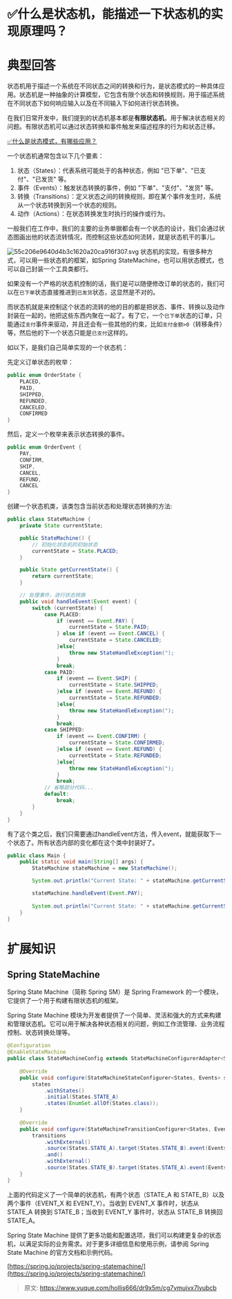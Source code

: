 # ✅什么是状态机，能描述一下状态机的实现原理吗？


# 典型回答

状态机用于描述一个系统在不同状态之间的转换和行为，是状态模式的一种具体应用。状态机是一种抽象的计算模型，它包含有限个状态和转换规则，用于描述系统在不同状态下如何响应输入以及在不同输入下如何进行状态转换。

在我们日常开发中，我们提到的状态机基本都是**有限状态机**，用于解决状态相关的问题。有限状态机可以通过状态转换和事件触发来描述程序的行为和状态迁移。

[✅什么是状态模式，有哪些应用？](https://www.yuque.com/hollis666/dr9x5m/ge6p4e?view=doc_embed)

一个状态机通常包含以下几个要素：

1. 状态（States）：代表系统可能处于的各种状态，例如 "已下单"、"已支付"、"已发货" 等。
2. 事件（Events）：触发状态转换的事件，例如 "下单"、"支付"、"发货" 等。
3. 转换（Transitions）：定义状态之间的转换规则，即在某个事件发生时，系统从一个状态转换到另一个状态的规则。
4. 动作（Actions）：在状态转换发生时执行的操作或行为。

一般我们在工作中，我们的主要的业务单据都会有一个状态的设计，我们会通过状态图画出他的状态流转情况，而控制这些状态如何流转，就是状态机干的事儿。

![55c206e9640d4b3c1620a20ca916f307.svg](./img/F7nZl3FDmFXXPuiC/55c206e9640d4b3c1620a20ca916f307-360537.svg)
状态机的实现，有很多种方式，可以用一些状态机的框架，如Spring StateMachine，也可以用状态模式，也可以自己封装一个工具类都行。

如果没有一个严格的状态机控制的话，我们是可以随便修改订单的状态的，我们可以在`已下单`状态直接推进到`已发货`状态，这显然是不对的。

而状态机就是来控制这个状态的流转的他的目的都是把状态、事件、转换以及动作封装在一起的，他把这些东西内聚在一起了。有了它，一个`已下单`状态的订单，只能通过`支付`事件来驱动，并且还会有一些其他的约束，比如`支付金额>0`（转移条件）等，然后他的下一个状态只能是`已支付`这样的。

如以下，是我们自己简单实现的一个状态机：

先定义订单状态的枚举：

```java
public enum OrderState {
    PLACED,
    PAID,
    SHIPPED,
    REFUNDED,
    CANCELED,
    CONFIRMED
}

```

然后，定义一个枚举来表示状态转换的事件。

```java
public enum OrderEvent {
    PAY,
    CONFIRM,
    SHIP,
    CANCEL,
    REFUND,
    CANCEL
}

```

创建一个状态机类，该类包含当前状态和处理状态转换的方法:

```java
public class StateMachine {
    private State currentState;

    public StateMachine() {
        // 初始化状态机的初始状态
        currentState = State.PLACED;
    }

    public State getCurrentState() {
        return currentState;
    }

    // 处理事件，进行状态转换
    public void handleEvent(Event event) {
        switch (currentState) {
            case PLACED:
                if (event == Event.PAY) {
                    currentState = State.PAID;
                } else if (event == Event.CANCEL) {
                    currentState = State.CANCELED;
                }else{
                    throw new StateHandleException(");
                }
                break;
            case PAID:
                if (event == Event.SHIP) {
                    currentState = State.SHIPPED;
                }else if (event == Event.REFUND) {
                    currentState = State.REFUNDED;
                }else{
                    throw new StateHandleException(");
                }
                break;
            case SHIPPED:
                if (event == Event.CONFIRM) {
                    currentState = State.CONFIRMED;
                }else if (event == Event.REFUND) {
                    currentState = State.REFUNDED;
                }else{
                    throw new StateHandleException(");
                }
                break;
        	// 省略部分代码...
            default:
                break;
        }
    }
}

```

有了这个类之后，我们只需要通过handleEvent方法，传入event，就能获取下一个状态了。所有状态内部的变化都在这个类中封装好了。

```java
public class Main {
    public static void main(String[] args) {
        StateMachine stateMachine = new StateMachine();

        System.out.println("Current State: " + stateMachine.getCurrentState());

        stateMachine.handleEvent(Event.PAY);
        
        System.out.println("Current State: " + stateMachine.getCurrentState());
    }
}

```


# 扩展知识


## Spring StateMachine

Spring State Machine（简称 Spring SM）是 Spring Framework 的一个模块，它提供了一个用于构建有限状态机的框架。

Spring State Machine 模块为开发者提供了一个简单、灵活和强大的方式来构建和管理状态机。它可以用于解决各种状态相关的问题，例如工作流管理、业务流程控制、状态转换处理等。

```java
@Configuration
@EnableStateMachine
public class StateMachineConfig extends StateMachineConfigurerAdapter<States, Events> {
    
    @Override
    public void configure(StateMachineStateConfigurer<States, Events> states) throws Exception {
        states
            .withStates()
            .initial(States.STATE_A)
            .states(EnumSet.allOf(States.class));
    }
    
    @Override
    public void configure(StateMachineTransitionConfigurer<States, Events> transitions) throws Exception {
        transitions
            .withExternal()
            .source(States.STATE_A).target(States.STATE_B).event(Events.EVENT_X)
            .and()
            .withExternal()
            .source(States.STATE_B).target(States.STATE_A).event(Events.EVENT_Y);
    }
}

```

上面的代码定义了一个简单的状态机，有两个状态（STATE_A 和 STATE_B）以及两个事件（EVENT_X 和 EVENT_Y）。当收到 EVENT_X 事件时，状态从 STATE_A 转换到 STATE_B；当收到 EVENT_Y 事件时，状态从 STATE_B 转换回 STATE_A。

Spring State Machine 提供了更多功能和配置选项，我们可以构建更复杂的状态机，以满足实际的业务需求。对于更多详细信息和使用示例，请参阅 Spring State Machine 的官方文档和示例代码。

[https://spring.io/projects/spring-statemachine/](https://spring.io/projects/spring-statemachine/)


> 原文: <https://www.yuque.com/hollis666/dr9x5m/cg7ymuivx7lyubcb>
